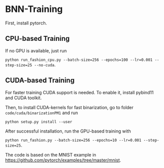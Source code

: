 # BNN-Training

First, install pytorch.

## CPU-based Training 

If no GPU is available, just run

```python run_fashion_cpu.py --batch-size=256 --epochs=100 --lr=0.001 --step-size=25 --no-cuda```.


## CUDA-based Training

For faster training CUDA support is needed. To enable it, install pybind11 and CUDA toolkit.

Then, to install CUDA-kernels for fast binarization, go to folder ```code/cuda/binarizationPM1``` and run

```python setup.py install --user```

After successful installation, run the GPU-based training with

```python run_fashion.py --batch-size=256 --epochs=10 --lr=0.001 --step-size=25```.


The code is based on the MNIST example in https://github.com/pytorch/examples/tree/master/mnist.
